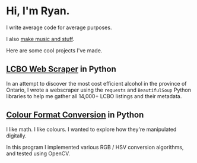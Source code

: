 # Hi, I'm Ryan.

I write average code for average purposes.

I also <a href="https://soundcloud.com/friendzzchan">make music and stuff</a>.

Here are some cool projects I've made.

## <a href="https://www.github.com/letsbefriendzz/LCBOscraper/">LCBO Web Scraper</a> in Python

In an attempt to discover the most cost efficient alcohol in the province of Ontario, I wrote a webscraper using the `requests` and `BeautifulSoup` Python libraries to help me gather all 14,000+ LCBO listings and their metadata.

## <a href="https://www.github.com/letsbefriendzz/pycolours">Colour Format Conversion</a> in Python

I like math. I like colours. I wanted to explore how they're manipulated digitally.

In this program I implemented various RGB / HSV conversion algorithms, and tested using OpenCV.
